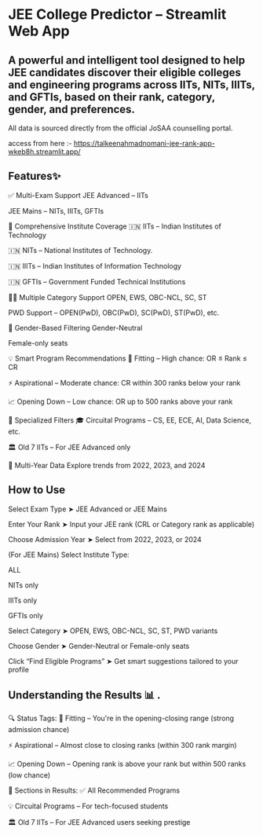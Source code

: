 # JEE College Predictor – Streamlit Web App
## A powerful and intelligent tool designed to help JEE candidates discover their eligible colleges and engineering programs across IITs, NITs, IIITs, and GFTIs, based on their rank, category, gender, and preferences.

All data is sourced directly from the official JoSAA counselling portal.

access from here :- https://talkeenahmadnomani-jee-rank-app-wkeb8h.streamlit.app/

## Features✨

✅ Multi-Exam Support
JEE Advanced – IITs

JEE Mains – NITs, IIITs, GFTIs

🏫 Comprehensive Institute Coverage
🇮🇳 IITs – Indian Institutes of Technology

🇮🇳 NITs – National Institutes of Technology.

🇮🇳 IIITs – Indian Institutes of Information Technology

🇮🇳 GFTIs – Government Funded Technical Institutions

🧑‍🏫 Multiple Category Support
OPEN, EWS, OBC-NCL, SC, ST

PWD Support – OPEN(PwD), OBC(PwD), SC(PwD), ST(PwD), etc.

🚻 Gender-Based Filtering
Gender-Neutral

Female-only seats

💡 Smart Program Recommendations
🎯 Fitting – High chance: OR ≤ Rank ≤ CR

⚡ Aspirational – Moderate chance: CR within 300 ranks below your rank

📈 Opening Down – Low chance: OR up to 500 ranks above your rank

🧠 Specialized Filters
🎓 Circuital Programs – CS, EE, ECE, AI, Data Science, etc.

🏛️ Old 7 IITs – For JEE Advanced only

📅 Multi-Year Data
Explore trends from 2022, 2023, and 2024

## How to Use
Select Exam Type
➤ JEE Advanced or JEE Mains

Enter Your Rank
➤ Input your JEE rank (CRL or Category rank as applicable)

Choose Admission Year
➤ Select from 2022, 2023, or 2024

(For JEE Mains) Select Institute Type:

ALL

NITs only

IIITs only

GFTIs only

Select Category
➤ OPEN, EWS, OBC-NCL, SC, ST, PWD variants

Choose Gender
➤ Gender-Neutral or Female-only seats

Click “Find Eligible Programs”
➤ Get smart suggestions tailored to your profile

## Understanding the Results 📊 .


🔍 Status Tags:
🎯 Fitting – You're in the opening-closing range (strong admission chance)

⚡ Aspirational – Almost close to closing ranks (within 300 rank margin)

📈 Opening Down – Opening rank is above your rank but within 500 ranks (low chance)

📂 Sections in Results:
✅ All Recommended Programs

💡 Circuital Programs – For tech-focused students

🏛️ Old 7 IITs – For JEE Advanced users seeking prestige

